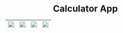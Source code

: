 <h1 align="center"> Calculator App </h1>

|<img src="https://user-images.githubusercontent.com/53074235/117651680-da03b000-b1af-11eb-9f11-c3f920e78d9a.png" width="100%"> |<img src="https://user-images.githubusercontent.com/53074235/117651963-3666cf80-b1b0-11eb-9afd-2e980956a8f2.png" width="100%">| <img src="https://user-images.githubusercontent.com/53074235/117651995-4088ce00-b1b0-11eb-8f43-ecaf4cb9440c.png" width="100%"> |<img src="https://user-images.githubusercontent.com/53074235/117652060-54cccb00-b1b0-11eb-82fa-eaac5210792f.png" width="100%">|
|:-------------------------:|:-------------------------:|:-------------------------:|:-------------------------:|







